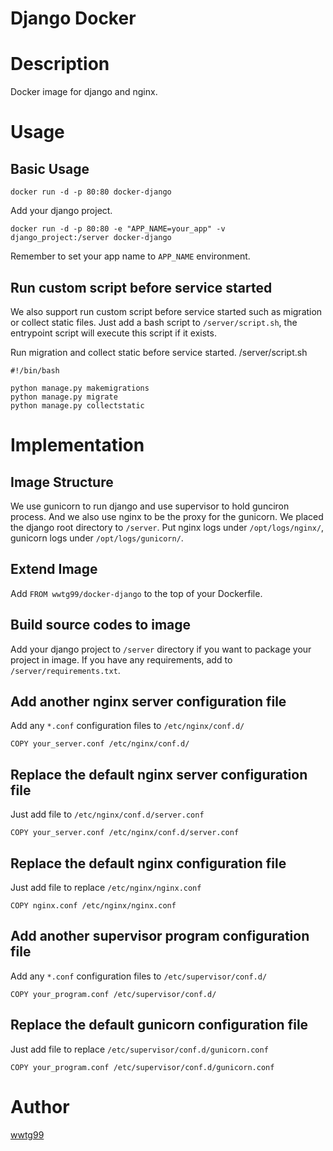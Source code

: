 Django Docker
=============

# Description
Docker image for django and nginx.

# Usage

## Basic Usage

```
docker run -d -p 80:80 docker-django
```

Add your django project.
```
docker run -d -p 80:80 -e "APP_NAME=your_app" -v django_project:/server docker-django
```

Remember to set your app name to `APP_NAME` environment.

## Run custom script before service started

We also support run custom script before service started such as migration or collect static files. Just add a bash script to `/server/script.sh`, the entrypoint script will execute this script if it exists.

Run migration and collect static before service started.
/server/script.sh
```
#!/bin/bash

python manage.py makemigrations
python manage.py migrate
python manage.py collectstatic
```

# Implementation

## Image Structure
We use gunicorn to run django and use supervisor to hold gunciron process. And we also use nginx to be the proxy for the gunicorn.
We placed the django root directory to `/server`. Put nginx logs under `/opt/logs/nginx/`, gunicorn logs under `/opt/logs/gunicorn/`.

## Extend Image

Add `FROM wwtg99/docker-django` to the top of your Dockerfile.

## Build source codes to image

Add your django project to `/server` directory if you want to package your project in image.
If you have any requirements, add to `/server/requirements.txt`.

## Add another nginx server configuration file

Add any `*.conf` configuration files to `/etc/nginx/conf.d/`

```
COPY your_server.conf /etc/nginx/conf.d/
```

## Replace the default nginx server configuration file

Just add file to `/etc/nginx/conf.d/server.conf`

```
COPY your_server.conf /etc/nginx/conf.d/server.conf
```

## Replace the default nginx configuration file

Just add file to replace `/etc/nginx/nginx.conf`

```
COPY nginx.conf /etc/nginx/nginx.conf
```

## Add another supervisor program configuration file

Add any `*.conf` configuration files to `/etc/supervisor/conf.d/`

```
COPY your_program.conf /etc/supervisor/conf.d/
```

## Replace the default gunicorn configuration file

Just add file to replace `/etc/supervisor/conf.d/gunicorn.conf`

```
COPY your_program.conf /etc/supervisor/conf.d/gunicorn.conf
```

# Author
[wwtg99](http://52jing.wang)
